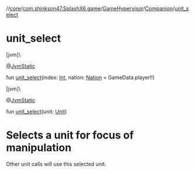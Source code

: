 //[core](../../../../index.md)/[com.shinkson47.SplashX6.game](../../index.md)/[GameHypervisor](../index.md)/[Companion](index.md)/[unit_select](unit_select.md)

# unit_select

[jvm]\

@[JvmStatic](https://kotlinlang.org/api/latest/jvm/stdlib/kotlin.jvm/-jvm-static/index.html)

fun [unit_select](unit_select.md)(index: [Int](https://kotlinlang.org/api/latest/jvm/stdlib/kotlin/-int/index.html), nation: [Nation](../../-nation/index.md) = GameData.player!!)

[jvm]\

@[JvmStatic](https://kotlinlang.org/api/latest/jvm/stdlib/kotlin.jvm/-jvm-static/index.html)

fun [unit_select](unit_select.md)(unit: [Unit](../../../com.shinkson47.SplashX6.game.units/-unit/index.md))

# Selects a unit for focus of manipulation

Other unit calls will use this selected unit.
